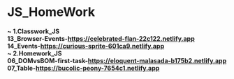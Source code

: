 # JS_HomeWork
<b>~ 1.Classwork_JS<b><br>
<b>13_Browser-Events-https://celebrated-flan-22c122.netlify.app<b><br>
<b>14_Events-https://curious-sprite-601ca9.netlify.app<b><br>
<b>~ 2.Homework_JS<b><br>
<b>06_DOMvsBOM-first-task-https://eloquent-malasada-b175b2.netlify.app<b><br>
<b>07_Table-https://bucolic-peony-7654c1.netlify.app<b><br>
